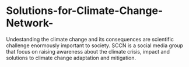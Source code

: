 # Solutions-for-Climate-Change-Network-
Undestanding the climate change and its consequences are scientific challenge enormously important to society. SCCN is a social media group that focus on raising awareness about the climate crisis, impact and solutions to climate change adaptation and mitigation. 
